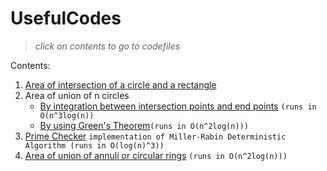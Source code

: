 # UsefulCodes

> *click on contents to go to codefiles*

Contents:
1. [Area of intersection of a circle and a rectangle](https://github.com/deeepeshthakur/UsefulCodes/blob/master/AreaOfInterOfCircleAndRectangle.cpp)
2. Area of union of n circles
   - [By integration between intersection points and end points](https://github.com/deeepeshthakur/UsefulCodes/blob/master/AreaOfUnionOfCircles1.cpp) `(runs in O(n^3log(n))`
   - [By using Green's Theorem](https://github.com/deeepeshthakur/UsefulCodes/blob/master/AreaOfUnionOfCircles2.cpp)`(runs in O(n^2log(n)))`
3. [Prime Checker](https://github.com/deeepeshthakur/UsefulCodes/blob/master/PrimeChecker.cpp) `implementation of Miller-Rabin Deterministic Algorithm (runs in O(log(n)^3))`
4. [Area of union of annuli or circular rings](https://github.com/deeepeshthakur/UsefulCodes/blob/master/AreaOfUnionOfAnnuli.cpp) `(runs in O(n^2log(n)))`
